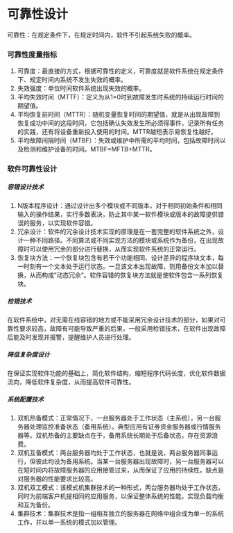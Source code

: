 # 可靠性设计 <!-- {docsify-ignore-all} -->



可靠性：在规定条件下，在规定时间内，软件不引起系统失败的概率。

### 可靠性度量指标

1. 可靠度：最直接的方式，根据可靠性的定义，可靠度就是软件系统在规定条件下、规定时间内系统不发生失效的概率。
2. 失效强度：单位时间软件系统出现失效的概率。
3. 平均失效时间（MTTF）：定义为从1=0时到故障发生时系统的持续运行时间的期望值。
4. 平均恢复前时间（MTTR）：随机变量恢复时间的期望值，就是从出现故障到恢复成功中间的这段时间，它包括确认失效发生所必须得事件，记录所有任务的实践，还有将设备重新投入使用的时间。MTTR越短表示易恢复性越好。
5. 平均故障间隔时间（MTBF）：失效或维护中所需的平均时间，包括故障时间以及检测和维护设备的时间。MTBF=MFTB+MTTR。

### 软件可靠性设计

##### 容错设计技术

1. N版本程序设计：通过设计出多个模块或不同版本，对于相同初始条件和相同输入的操作结果，实行多数表决，防止其中某一软件模块或版本的故障提供错误的服务，以实现软件容错。
2. 冗余设计：软件的冗余设计技术实现的原理是在一套完整的软件系统之外，设计一种不同路径。不同算法或不同实现方法的模块或系统作为备份，在出现故障时可以使用冗余的部分进行替换，从而实现软件系统的正常运行。
3. 恢复块方法：一个恢复块包含有若干个功能相同、设计差异的程序块文本，每一时刻有一个文本处于运行状态。一旦该文本出现故障，则用备份文本加以替换，从而构成”动态冗余“。软件容错的恢复块方法就是使软件包含一系列恢复块。

##### 检错技术

​    在软件系统中，对无需在线容错的地方或不能采用冗余设计技术的部分，如果对可靠性要求较高，故障有可能导致严重的后果，一般采用检错技术，在软件出现故障后能及时发现并报警，提醒维护人员进行处理。

##### 降低复杂度设计

​    在保证实现软件功能的基础上，简化软件结构，缩短程序代码长度，优化软件数据流向，降低软件复杂度，从而提高软件可靠性。

##### 系统配置技术

1. 双机热备模式：正常情况下，一台服务器处于工作状态（主系统），另一台服务器处理监控准备状态（备用系统）。典型应用有证券资金服务器或行情服务器等。双机热备的主要缺点在于，备用系统长期处于后备状态，存在资源浪费。
2. 双机互备模式：两台服务器均处于工作状态，也就是说，两台服务器同事运行，但彼此均设为备用系统。当某一台服务器出现故障时，另一台服务器可以在短时间内将故障服务器的应用接管过来，从而保证了应用的持续性。缺点是对服务器的性能要求比较高。
3. 双机双工模式：该模式机集群技术的一种形式，两台服务器均处于工作状态，同时为前端客户机提相同的应用服务，以保证整体系统的性能，实现负载均衡和互为备份。
4. 集群技术：集群技术是指一组相互独立的服务器在网络中组合成为单一的系统工作，并以单一系统的模式加以管理。
